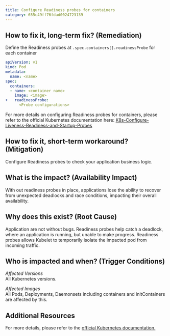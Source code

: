 ```yaml
---
title: Configure Readiness probes for containers
category: 655c49ff76fdad0024723139
---
```


## How to fix it, long-term fix? (Remediation)

Define the Readiness probes at `.spec.containers[].readinessProbe` for each container

```yaml sample-pod.yaml
apiVersion: v1
kind: Pod
metadata:
  name: <name>
spec:
  containers:
  - name: <container name>
    image: <image>
+   readinessProbe:
      <Probe configurations>
```

For more details on configuring Readiness probes for containers, please refer to the official Kubernetes documentation here: [K8s-Configure-Liveness-Readiness-and-Startup-Probes](https://kubernetes.io/docs/tasks/configure-pod-container/configure-liveness-readiness-startup-probes/)

## How to fix it, short-term workaround? (Mitigation)

Configure Readiness probes to check your application business logic.

## What is the impact? (Availability Impact)

With out readiness probes in place, applications lose the ability to recover from unexpected deadlocks and race conditions, impacting their overall availability.

## Why does this exist? (Root Cause)

Application are not without bugs. Readiness probes help catch a deadlock, where an application is running, but unable to make progress. Readiness probes allows Kubelet to temporarily isolate the impacted pod from incoming traffic.

## Who is impacted and when? (Trigger Conditions)

_Affected Versions_  
All Kubernetes versions.

_Affected Images_  
All Pods, Deployments, Daemonsets including containers and initContainers are affected by this.

## Additional Resources

For more details, please refer to the [official Kubernetes documentation.](https://kubernetes.io/docs/tasks/configure-pod-container/configure-liveness-readiness-startup-probes/)